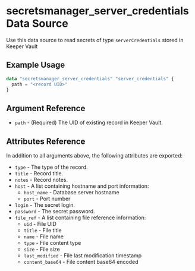 # secretsmanager_server_credentials Data Source

Use this data source to read secrets of type `serverCredentials` stored in Keeper Vault

## Example Usage

```terraform
data "secretsmanager_server_credentials" "server_credentials" {
  path = "<record UID>"
}
```

## Argument Reference

* `path` - (Required) The UID of existing record in Keeper Vault.

## Attributes Reference

In addition to all arguments above, the following attributes are exported:

* `type` - The type of the record.
* `title` - Record title.
* `notes` - Record notes.
* `host` - A list containing hostname and port information:
  - `host_name` - Database server hostname
  - `port` - Port number
* `login` - The secret login.
* `password` - The secret password.
* `file_ref` - A list containing file reference information:
  - `uid` - File UID
  - `title` - File title
  - `name` - File name
  - `type` - File content type
  - `size` - File size
  - `last_modified` - File last modification timestamp
  - `content_base64` - File content base64 encoded
